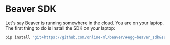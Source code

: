 # Beaver SDK

Let's say Beaver is running somewhere in the cloud. You are on your laptop. The first thing to do is install the SDK on your laptop:

```sh
pip install "git+https://github.com/online-ml/beaver/#egg=beaver_sdk&subdirectory=beaver_sdk"
```
